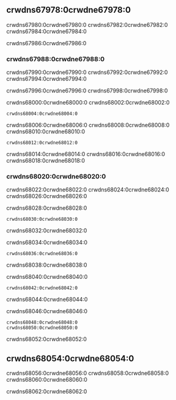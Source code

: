 ## crwdns67978:0crwdne67978:0

crwdns67980:0crwdne67980:0 crwdns67982:0crwdne67982:0 crwdns67984:0crwdne67984:0

crwdns67986:0crwdne67986:0

### crwdns67988:0crwdne67988:0

crwdns67990:0crwdne67990:0 crwdns67992:0crwdne67992:0 crwdns67994:0crwdne67994:0

crwdns67996:0crwdne67996:0 crwdns67998:0crwdne67998:0

crwdns68000:0crwdne68000:0 crwdns68002:0crwdne68002:0

```console
crwdns68004:0crwdne68004:0
```

crwdns68006:0crwdne68006:0 crwdns68008:0crwdne68008:0 crwdns68010:0crwdne68010:0

```text
crwdns68012:0crwdne68012:0
```

crwdns68014:0crwdne68014:0 crwdns68016:0crwdne68016:0 crwdns68018:0crwdne68018:0

### crwdns68020:0crwdne68020:0

crwdns68022:0crwdne68022:0 crwdns68024:0crwdne68024:0 crwdns68026:0crwdne68026:0

<span class="filename">crwdns68028:0crwdne68028:0</span>

```rust,ignore
crwdns68030:0crwdne68030:0
```


<span class="caption">crwdns68032:0crwdne68032:0</span>

crwdns68034:0crwdne68034:0

```console
crwdns68036:0crwdne68036:0
```

crwdns68038:0crwdne68038:0

crwdns68040:0crwdne68040:0

```console
crwdns68042:0crwdne68042:0
```

crwdns68044:0crwdne68044:0

<span class="filename">crwdns68046:0crwdne68046:0</span>

```text
crwdns68048:0crwdne68048:0
crwdns68050:0crwdne68050:0
```

crwdns68052:0crwdne68052:0

## crwdns68054:0crwdne68054:0

crwdns68056:0crwdne68056:0 crwdns68058:0crwdne68058:0 crwdns68060:0crwdne68060:0

crwdns68062:0crwdne68062:0
